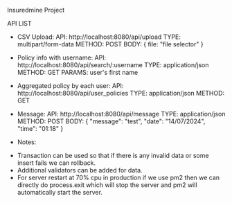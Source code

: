 Insuredmine Project

API LIST
* CSV Upload:
  API: http://localhost:8080/api/upload
  TYPE: multipart/form-data
  METHOD: POST
  BODY: { file: "file selector" }

* Policy info with username:
  API: http://localhost:8080/api/search/:username
  TYPE: application/json
  METHOD: GET
  PARAMS: user's first name

* Aggregated policy by each user:
  API: http://localhost:8080/api/user_policies
  TYPE: application/json
  METHOD: GET

* Message:
  API: http://localhost:8080/api/message
  TYPE: application/json
  METHOD: POST
  BODY: { "message": "test", "date": "14/07/2024", "time": "01:18" }


* Notes:
- Transaction can be used so that if there is any invalid data or some insert fails we can rollback.
- Additional validators can be added for data.
- For server restart at 70% cpu in production if we use pm2 then we can directly do process.exit which will stop the server and pm2 will automatically start the server.